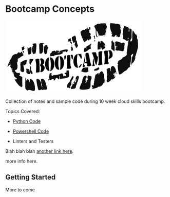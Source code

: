 # Bootcamp Concepts

![header](https://github.com/dboconsultingllc/BootcampConcepts/blob/mainBranch/images/Bootcamp.png)


Collection of notes and sample code during 10 week cloud skills bootcamp.

Topics Covered:

* [Python Code](https://github.com/dboconsultingllc/BootcampConcepts/tree/mainBranch/Python)

* [Powershell Code](https://github.com/dboconsultingllc/BootcampConcepts/tree/mainBranch/Powershell)

* Linters and Testers

Blah blah blah
[another link here](https://google.com).

more info here.

## Getting Started
More to come
